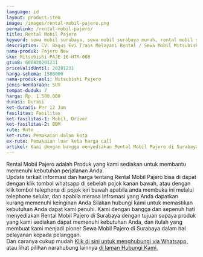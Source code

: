 ```yaml
---
language: id
layout: product-item
image: /images/rental-mobil-pajero.png
permalink: /rental-mobil-pajero/
title: Rental Mobil Pajero
keyword: sewa mobil surabaya, sewa mobil surabaya murah, rental mobil surabaya, rental mobil surabaya murah, bagusevitrans, CV. Bagus Evi Trans, bagusevitrans.com, sewa mobil di surabaya, rental mobil di surabaya
description: CV. Bagus Evi Trans Melayani Rental / Sewa Mobil Mitsubishi Pajero di Surabaya paling Murah dan terpercaya di Jawa timur Hubungi kami Call/WA di 081357754513
nama-produk: Pajero New
sku: Mitsubishi-PAJE-16-HTM-008
gtin8: 600820201231
priceValidUntil: 20201231 
harga-schema: 1500000
nama-produk-asli: Mitsubishi Pajero
jenis-kendaraan: SUV
tempat-duduk: 7
harga: Rp. 1.500.000
durasi: Durasi
ket-durasi: Per 12 Jam
fasilitas: Fasilitas
ket-fasilitas-1: Mobil, Driver
ket-fasilitas-2: BBM
rute: Rute
ket-rute: Pemakaian dalam kota
ex-rute: Pemakaian luar kota harga call
artikel: Kami dengan bangga menyediakan Rental Mobil Pajero di Surabaya dengan tujuan supaya produk yang kami sediakan dapat memenuhi kebutuhan Anda, dan kami adalah pioner Sewa Mobil Pajero di Surabaya yang menggunakan teknologi online serta dalam hal pelayanan kepada pelanggan.
---
```

Rental Mobil Pajero adalah Produk yang kami sediakan untuk membantu memenuhi kebutuhan perjalanan Anda.<br>Update terkait informasi dan harga tentang Rental Mobil Pajero bisa di dapat dengan klik tombol whatsapp di sebelah pojok kanan bawah, atau dengan klik tombol telephone di pojok kiri bawah apabila anda membuka ini melalui telephone selular, dan apabila merasa infromasi yang Anda dapatkan kurang memenuhi keinginan Anda Silakan hubungi kami untuk memastikan kebutuhan Anda dapat kami penuhi. Kami dengan bangga dan sepenuh hati menyediakan Rental Mobil Pajero di Surabaya dengan tujuan supaya produk yang kami sediakan dapat memenuhi kebutuhan Anda, dan itulah yang membuat kami menjadi pioner Sewa Mobil Pajero di Surabaya dalam hal pelayanan kepada pelanggan.<br>
Dan caranya cukup mudah <a href="https://web.whatsapp.com/send?phone=6281357754513&text=Hallo,%20CS%20bagusevitrans.com">Klik di sini untuk menghubungi via Whatsapp,</a> atau lihat pilihan narahubung lainnya <a href="/kontak-kami/">di laman Hubungi Kami.</a>